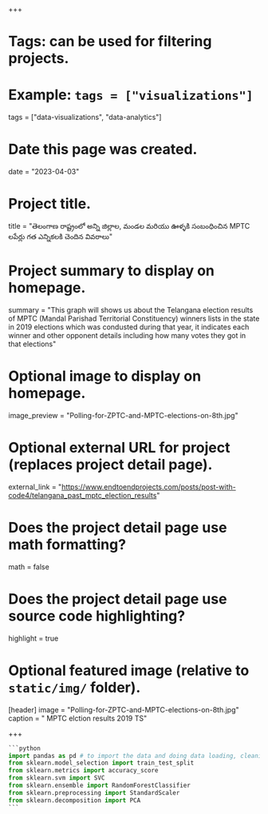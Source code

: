 +++
# Tags: can be used for filtering projects.
# Example: `tags = ["visualizations"]`
tags = ["data-visualizations", "data-analytics"]

# Date this page was created.
date = "2023-04-03"

# Project title.
title = "తెలంగాణ రాష్ట్రంలో అన్ని జిల్లాల, మండల మరియు ఊళ్ళకి సంబంధించిన MPTC లపేర్లు గత ఎన్నికలకి చెందిన వివరాలు"

# Project summary to display on homepage.
summary = "This graph will shows us about the Telangana election results of MPTC (Mandal Parishad Territorial Constituency) winners lists in the state in 2019 elections which was condusted during that year, it indicates each winner and other opponent details including how many votes they got in that elections"

# Optional image to display on homepage.
image_preview = "Polling-for-ZPTC-and-MPTC-elections-on-8th.jpg"

# Optional external URL for project (replaces project detail page).
external_link = "https://www.endtoendprojects.com/posts/post-with-code4/telangana_past_mptc_election_results"

# Does the project detail page use math formatting?
math = false

# Does the project detail page use source code highlighting?
highlight = true

# Optional featured image (relative to `static/img/` folder).
[header]
image = "Polling-for-ZPTC-and-MPTC-elections-on-8th.jpg"
caption = " MPTC elction results 2019 TS"

+++

````python
```python
import pandas as pd # to import the data and doing data loading, cleaning, manipulation, analysis
from sklearn.model_selection import train_test_split
from sklearn.metrics import accuracy_score
from sklearn.svm import SVC
from sklearn.ensemble import RandomForestClassifier
from sklearn.preprocessing import StandardScaler
from sklearn.decomposition import PCA
```
````

